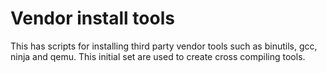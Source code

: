 # Vendor install tools

This has scripts for installing third party vendor tools
such as binutils, gcc, ninja and qemu. This initial set
are used to create cross compiling tools.
